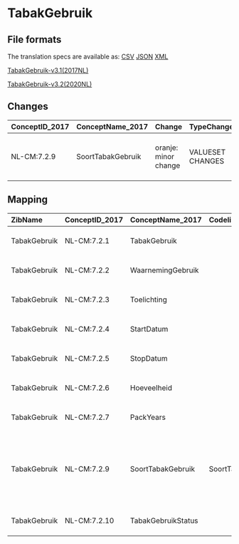 # TabakGebruik
## File formats

The translation specs are available as: 
[CSV](../csv/TabakGebruik.csv) [JSON](../json/TabakGebruik.json) [XML](../xml/TabakGebruik.xml)



[TabakGebruik-v3.1(2017NL)](https://zibs.nl/wiki/TabakGebruik-v3.1(2017NL))

[TabakGebruik-v3.2(2020NL)](https://zibs.nl/wiki/TabakGebruik-v3.2(2020NL))









## Changes

| ConceptID_2017   | ConceptName_2017   | Change               | TypeChange       | Impact_heen   | TRANSLATIE_spec_heen                  | Impact_terug   | TRANSLATIE_spec_terug                 | Omschrijving                                                                                                              |
|:-----------------|:-------------------|:---------------------|:-----------------|:--------------|:--------------------------------------|:---------------|:--------------------------------------|:--------------------------------------------------------------------------------------------------------------------------|
| NL-CM:7.2.9      | SoortTabakGebruik  | oranje: minor change | VALUESET CHANGES | Low           | valuesets 2017 -> valueset 2020 regel | Medium         | valuesets 2017 <- valueset 2020 regel | Kauwtabak (81703003) als Snuiftabak (228494002 ) als E-sigaret (722499006) zijn toegevoegd aan SoortTabakGebruikCodelijst |

## Mapping

| ZibName      | ConceptID_2017   | ConceptName_2017   | Codelists_2017             | Change                  | ConceptID_2020   | ConceptName_2020   | Codelists_2020             | Bits                        | Omschrijving                                                                                                              | TypeChange       | Impact_heen   | TRANSLATIE_spec_heen                  | Impact_terug   | TRANSLATIE_spec_terug                 |
|:-------------|:-----------------|:-------------------|:---------------------------|:------------------------|:-----------------|:-------------------|:---------------------------|:----------------------------|:--------------------------------------------------------------------------------------------------------------------------|:-----------------|:--------------|:--------------------------------------|:---------------|:--------------------------------------|
| TabakGebruik | NL-CM:7.2.1      | TabakGebruik       |                            | groen: geen wijzigingen | NL-CM:7.2.1      | TabakGebruik       |                            |                             |                                                                                                                           | NO CHANGE        |               |                                       |                |                                       |
| TabakGebruik | NL-CM:7.2.2      | WaarnemingGebruik  |                            | groen: geen wijzigingen | NL-CM:7.2.2      | WaarnemingGebruik  |                            |                             |                                                                                                                           | NO CHANGE        |               |                                       |                |                                       |
| TabakGebruik | NL-CM:7.2.3      | Toelichting        |                            | groen: geen wijzigingen | NL-CM:7.2.3      | Toelichting        |                            |                             |                                                                                                                           | NO CHANGE        |               |                                       |                |                                       |
| TabakGebruik | NL-CM:7.2.4      | StartDatum         |                            | groen: geen wijzigingen | NL-CM:7.2.4      | StartDatum         |                            |                             |                                                                                                                           | NO CHANGE        |               |                                       |                |                                       |
| TabakGebruik | NL-CM:7.2.5      | StopDatum          |                            | groen: geen wijzigingen | NL-CM:7.2.5      | StopDatum          |                            |                             |                                                                                                                           | NO CHANGE        |               |                                       |                |                                       |
| TabakGebruik | NL-CM:7.2.6      | Hoeveelheid        |                            | groen: geen wijzigingen | NL-CM:7.2.6      | Hoeveelheid        |                            |                             |                                                                                                                           | NO CHANGE        |               |                                       |                |                                       |
| TabakGebruik | NL-CM:7.2.7      | PackYears          |                            | groen: geen wijzigingen | NL-CM:7.2.7      | PackYears          |                            |                             |                                                                                                                           | NO CHANGE        |               |                                       |                |                                       |
| TabakGebruik | NL-CM:7.2.9      | SoortTabakGebruik  | SoortTabakGebruikCodelijst | oranje: minor change    | NL-CM:7.2.9      | SoortTabakGebruik  | SoortTabakGebruikCodelijst | ZIB-770 ; ZIB-716 ; ZIB-811 | Kauwtabak (81703003) als Snuiftabak (228494002 ) als E-sigaret (722499006) zijn toegevoegd aan SoortTabakGebruikCodelijst | VALUESET CHANGES | Low           | valuesets 2017 -> valueset 2020 regel | Medium         | valuesets 2017 <- valueset 2020 regel |
| TabakGebruik | NL-CM:7.2.10     | TabakGebruikStatus |                            | groen: geen wijzigingen | NL-CM:7.2.10     | TabakGebruikStatus |                            |                             |                                                                                                                           | NO CHANGE        |               |                                       |                |                                       |

